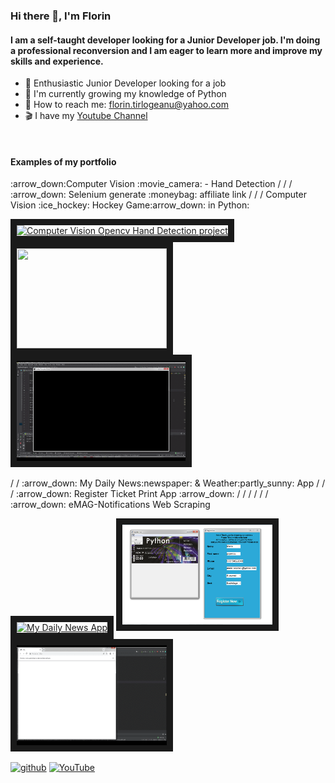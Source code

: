 ### Hi there 👋, I'm Florin
#### I am a self-taught developer looking for a Junior Developer job.   I'm doing a professional reconversion and I am eager to learn more and improve my skills and experience.

-  :eyes: Enthusiastic Junior Developer looking for a job
- 🌱 I'm currently growing my knowledge of Python
- 🤝 How to reach me: florin.tirlogeanu@yahoo.com 
- :clapper: I have my <a href="https://www.youtube.com/channel/UCTVESVE0yPiwvg-VbrLGLuw" target="_blank">Youtube Channel</a></p>&nbsp;</div><br /><p></p>

#### Examples of my portfolio
<p>:arrow_down:Computer Vision  :movie_camera: - Hand Detection / / /  :arrow_down:  Selenium generate  :moneybag:   affiliate link /  /  /    Computer Vision :ice_hockey: Hockey Game:arrow_down: in Python:</p>
<a href="https://github.com/FlorinTf/FruitsGame_Computer_Vision_Hands-Detection
" target="_blank" rel="noopener noreferrer" ><img src="https://github.com/FlorinTf/FruitsGame_Computer_Vision_Hands-Detection/blob/main/Computer%20Vision%20Opencv%20Hand%20Detection%20project.gif" alt="Computer Vision Opencv Hand Detection project"
 width="270" height="160" border="10" /></a>
<a href="https://github.com/FlorinTf/Selenium_generate_affiliate_link
" target="_blank" rel="noopener noreferrer" ><img src="https://user-images.githubusercontent.com/96166795/156626353-d81749ef-ea8d-4916-a0c3-be9ee162f9a9.jpg"
 width="240" height="160" border="10" /></a>
<a href="https://github.com/FlorinTf/Computer-Vision-Hockey-Game
" target="_blank" rel="noopener noreferrer" ><img src="https://github.com/FlorinTf/Computer-Vision-Hockey-Game/blob/main/Hockey%20Game%20-%20Computer%20Vision%20Python%20Hand%20Detection.gif"
 width="270" height="160" border="10" /></a>
 <p> / /  :arrow_down: My Daily News:newspaper: & Weather:partly_sunny:  App /  /  / :arrow_down: Register Ticket Print App  :arrow_down: / /  / /  /  /  :arrow_down: eMAG-Notifications Web Scraping </p>
 <a href="https://github.com/FlorinTf/Daily_News-_Weather_App" target="_blank" rel="noopener noreferrer" ><img src="https://github.com/FlorinTf/Daily_News-_Weather_App/blob/main/News%20App%20in%20Python%20Tkinter%20collect%20data%20from%20API%20news%2Cexchange%20rate%20and%20weather.gif" alt="My Daily News App"
 width="270" height="160" border="10" /></a>
 <a href="https://github.com/FlorinTf/Register_Ticket
" target="_blank" rel="noopener noreferrer" ><img src="https://github.com/FlorinTf/Register_Ticket/blob/main/Registration%20form%20in%20Python%20with%20Tkinter.png" alt="Register_Ticket_App"
 width="240" height="160" border="10" /></a>
  <a href="https://github.com/FlorinTf/eMAG-Notifications
" target="_blank" rel="noopener noreferrer" ><img src="https://github.com/FlorinTf/eMAG-Notifications/blob/main/eMAG%20WebScraping.gif" alt="My Daily News App"
 width="240" height="160" border="10" /></a>
 

 
 

[<img src='https://cdn.jsdelivr.net/npm/simple-icons@3.0.1/icons/github.svg' alt='github' height='40'>](https://github.com/FlorinTf)  [<img src='https://cdn.jsdelivr.net/npm/simple-icons@3.0.1/icons/youtube.svg' alt='YouTube' height='40'>](https://www.youtube.com/channel/https://www.youtube.com/channel/UCTVESVE0yPiwvg-VbrLGLuw)  

